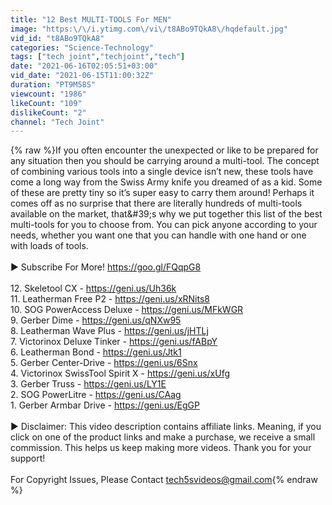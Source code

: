```yaml
---
title: "12 Best MULTI-TOOLS For MEN"
image: "https:\/\/i.ytimg.com\/vi\/t8ABo9TQkA8\/hqdefault.jpg"
vid_id: "t8ABo9TQkA8"
categories: "Science-Technology"
tags: ["tech joint","techjoint","tech"]
date: "2021-06-16T02:05:51+03:00"
vid_date: "2021-06-15T11:00:32Z"
duration: "PT9M58S"
viewcount: "1986"
likeCount: "109"
dislikeCount: "2"
channel: "Tech Joint"
---
```

{% raw %}If you often encounter the unexpected or like to be prepared for any situation then you should be carrying around a multi-tool. The concept of combining various tools into a single device isn’t new, these tools have come a long way from the Swiss Army knife you dreamed of as a kid. Some of these are pretty tiny so it’s super easy to carry them around! Perhaps it comes off as no surprise that there are literally hundreds of multi-tools available on the market, that&amp;#39;s why we put together this list of the best multi-tools for you to choose from. You can pick anyone according to your needs, whether you want one that you can handle with one hand or one with loads of tools.<br /><br />► Subscribe For More! <a rel="nofollow" target="blank" href="https://goo.gl/FQqpG8">https://goo.gl/FQqpG8</a><br /><br />12. Skeletool CX - <a rel="nofollow" target="blank" href="https://geni.us/Uh36k">https://geni.us/Uh36k</a><br />11. Leatherman Free P2 - <a rel="nofollow" target="blank" href="https://geni.us/xRNits8">https://geni.us/xRNits8</a> <br />10. SOG PowerAccess Deluxe - <a rel="nofollow" target="blank" href="https://geni.us/MFkWGR">https://geni.us/MFkWGR</a> <br />9. Gerber Dime - <a rel="nofollow" target="blank" href="https://geni.us/qNXw95">https://geni.us/qNXw95</a><br />8. Leatherman Wave Plus - <a rel="nofollow" target="blank" href="https://geni.us/jHTLj">https://geni.us/jHTLj</a> <br />7. Victorinox Deluxe Tinker - <a rel="nofollow" target="blank" href="https://geni.us/fABpY">https://geni.us/fABpY</a><br />6. Leatherman Bond - <a rel="nofollow" target="blank" href="https://geni.us/Jtk1">https://geni.us/Jtk1</a><br />5. Gerber Center-Drive - <a rel="nofollow" target="blank" href="https://geni.us/6Snx">https://geni.us/6Snx</a> <br />4. Victorinox SwissTool Spirit X - <a rel="nofollow" target="blank" href="https://geni.us/xUfg">https://geni.us/xUfg</a> <br />3. Gerber Truss - <a rel="nofollow" target="blank" href="https://geni.us/LY1E">https://geni.us/LY1E</a><br />2. SOG PowerLitre - <a rel="nofollow" target="blank" href="https://geni.us/CAag">https://geni.us/CAag</a> <br />1. Gerber Armbar Drive - <a rel="nofollow" target="blank" href="https://geni.us/EgGP">https://geni.us/EgGP</a> <br /><br />► Disclaimer: This video description contains affiliate links. Meaning, if you click on one of the product links and make a purchase, we receive a small commission. This helps us keep making more videos. Thank you for your support!<br /><br />For Copyright Issues, Please Contact tech5svideos@gmail.com{% endraw %}
